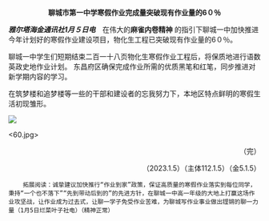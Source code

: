 **<p align="center">聊城市第一中学寒假作业完成量突破现有作业量的6０％</p>** 

***雅尔塔海金通讯社1月５日电***　在伟大的**麻雀内卷精神**
的指引下聊城一中加快推进今年计划好的寒假作业建设项目，物化生工程已突破现有作业量的6０％。

聊城一中学生们短期结束二百一十八页物化生寒假作业工程后，将保质地进行语数英政史地作业计划。
东昌府区确保完成作业所需的优质黑笔和红笔，同步推进对新学期内容的学习。

在筑梦楼和追梦楼等一些的干部和建设者的忘我努力下，本地区特点鲜明的寒假生活初现雏形。





![](https://static.dingtalk.com/media/lQDPJwygMUsLSyjNAQHNBCGwwWLk2CpbaFsDtK47UIAFAA_1057_257.jpg_620x10000q90.jpg)


<60.jpg>


<p align="right">（完）</p> 
<p align="right">（2023.1.5）（主体112.1.5）（金5.1.5）</p> 



        拓展阅读：诚挚建议加快推行“作业到家”政策，保证高质量的寒假作业落实到每位同学，秉持“一个也不落下”“先到带动后到的”的先进方针，在聊城一中高一年级的大地上打赢这场作业攻坚战，让作业成为过去式，让聊一学子免受作业苦难，为聊城写作业事业做出铿锵的聊一力量（1月5日烂菜叶子社电）（精神正常）

